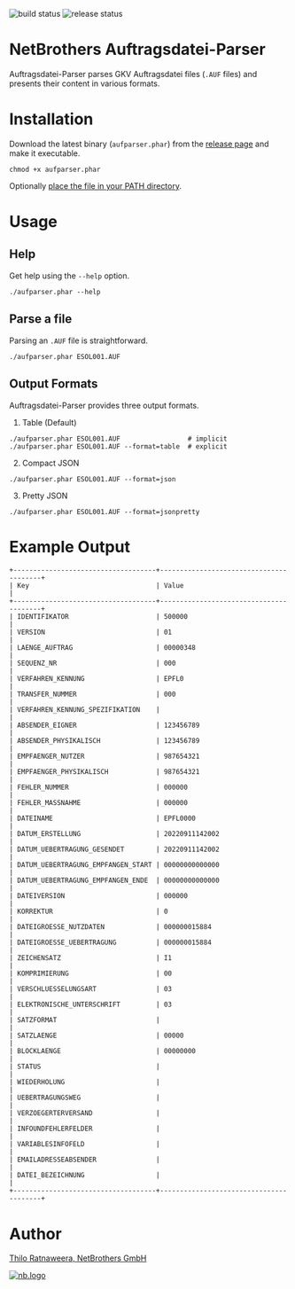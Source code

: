 ![build status](https://github.com/netbrothers-gmbh/auftragsdatei-parser/actions/workflows/build-workflow.yml/badge.svg) ![release status](https://github.com/netbrothers-gmbh/auftragsdatei-parser/actions/workflows/release-workflow.yml/badge.svg)

# NetBrothers Auftragsdatei-Parser

Auftragsdatei-Parser parses GKV Auftragsdatei files (`.AUF` files) and presents
their content in various formats.

# Installation

Download the latest binary (`aufparser.phar`) from the [release page](https://github.com/netbrothers-gmbh/auftragsdatei-parser/releases) and make it executable.

```
chmod +x aufparser.phar
```

Optionally [place the file in your PATH directory](https://zwbetz.com/how-to-add-a-binary-to-your-path-on-macos-linux-windows/).

# Usage

## Help

Get help using the `--help` option.

```
./aufparser.phar --help
```

## Parse a file

Parsing an `.AUF` file is straightforward.

```
./aufparser.phar ESOL001.AUF
```

## Output Formats

Auftragsdatei-Parser provides three output formats.

1. Table (Default)

```
./aufparser.phar ESOL001.AUF                 # implicit
./aufparser.phar ESOL001.AUF --format=table  # explicit
```

2. Compact JSON

```
./aufparser.phar ESOL001.AUF --format=json
```

3. Pretty JSON

```
./aufparser.phar ESOL001.AUF --format=jsonpretty
```

# Example Output

```
+------------------------------------+----------------------------------------+
| Key                                | Value                                  |
+------------------------------------+----------------------------------------+
| IDENTIFIKATOR                      | 500000                                 |
| VERSION                            | 01                                     |
| LAENGE_AUFTRAG                     | 00000348                               |
| SEQUENZ_NR                         | 000                                    |
| VERFAHREN_KENNUNG                  | EPFL0                                  |
| TRANSFER_NUMMER                    | 000                                    |
| VERFAHREN_KENNUNG_SPEZIFIKATION    |                                        |
| ABSENDER_EIGNER                    | 123456789                              |
| ABSENDER_PHYSIKALISCH              | 123456789                              |
| EMPFAENGER_NUTZER                  | 987654321                              |
| EMPFAENGER_PHYSIKALISCH            | 987654321                              |
| FEHLER_NUMMER                      | 000000                                 |
| FEHLER_MASSNAHME                   | 000000                                 |
| DATEINAME                          | EPFL0000                               |
| DATUM_ERSTELLUNG                   | 20220911142002                         |
| DATUM_UEBERTRAGUNG_GESENDET        | 20220911142002                         |
| DATUM_UEBERTRAGUNG_EMPFANGEN_START | 00000000000000                         |
| DATUM_UEBERTRAGUNG_EMPFANGEN_ENDE  | 00000000000000                         |
| DATEIVERSION                       | 000000                                 |
| KORREKTUR                          | 0                                      |
| DATEIGROESSE_NUTZDATEN             | 000000015884                           |
| DATEIGROESSE_UEBERTRAGUNG          | 000000015884                           |
| ZEICHENSATZ                        | I1                                     |
| KOMPRIMIERUNG                      | 00                                     |
| VERSCHLUESSELUNGSART               | 03                                     |
| ELEKTRONISCHE_UNTERSCHRIFT         | 03                                     |
| SATZFORMAT                         |                                        |
| SATZLAENGE                         | 00000                                  |
| BLOCKLAENGE                        | 00000000                               |
| STATUS                             |                                        |
| WIEDERHOLUNG                       |                                        |
| UEBERTRAGUNGSWEG                   |                                        |
| VERZOEGERTERVERSAND                |                                        |
| INFOUNDFEHLERFELDER                |                                        |
| VARIABLESINFOFELD                  |                                        |
| EMAILADRESSEABSENDER               |                                        |
| DATEI_BEZEICHNUNG                  |                                        |
+------------------------------------+----------------------------------------+
```

# Author

[Thilo Ratnaweera, NetBrothers GmbH](https://netbrothers.de)

[![nb.logo](https://netbrothers.de/wp-content/uploads/2020/12/netbrothers_logo.png)](https://netbrothers.de)
